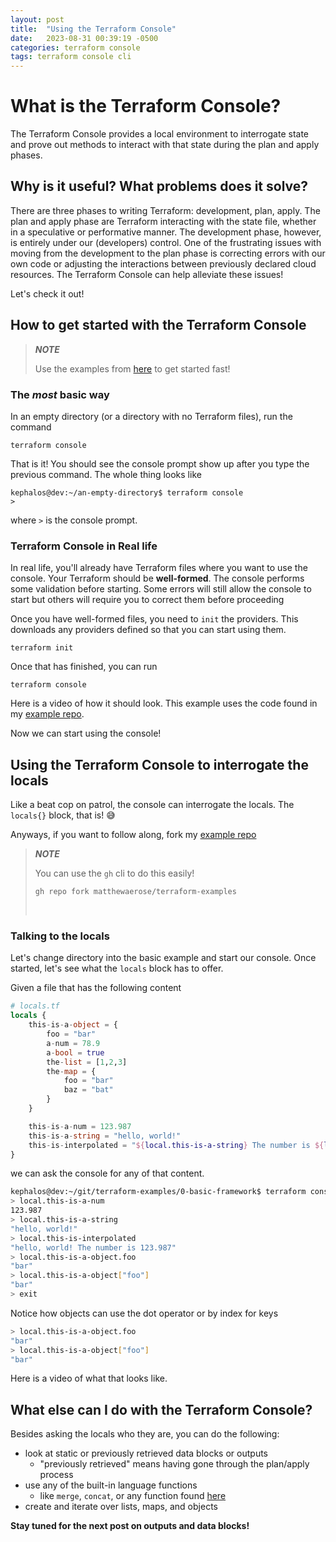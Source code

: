 ```yaml
---
layout: post
title:  "Using the Terraform Console"
date:   2023-08-31 00:39:19 -0500
categories: terraform console
tags: terraform console cli
---
```

# What is the Terraform Console?
The Terraform Console provides a local environment to interrogate state and prove out methods to interact with that state during the plan and apply phases.

## Why is it useful? What problems does it solve?
There are three phases to writing Terraform: development, plan, apply.
The plan and apply phase are Terraform interacting with the state file, whether in a speculative or performative manner.
The development phase, however, is entirely under our (developers) control.
One of the frustrating issues with moving from the development to the plan phase is correcting errors with our own code or adjusting the interactions  between previously declared cloud resources.
The Terraform Console can help alleviate these issues!

Let's check it out!

## How to get started with the Terraform Console
> **_NOTE_**
> 
> Use the examples from [here](https://github.com/matthewaerose/terraform-examples) to get started fast!

### The *most* basic way
In an empty directory (or a directory with no Terraform files), run the command
```
terraform console
```
That is it! You should see the console prompt show up after you type the previous command. The whole thing looks like
```
kephalos@dev:~/an-empty-directory$ terraform console
>
```

where `>` is the console prompt.


### Terraform Console in Real life
In real life, you'll already have Terraform files where you want to use the console. Your Terraform should be **well-formed**. The console performs some validation before starting. Some errors will still allow the console to start but others will require you to correct them before proceeding

Once you have well-formed files, you need to `init` the providers. This downloads any providers defined so that you can start using them.
```
terraform init
```

Once that has finished, you can run
```
terraform console
```

Here is a video of how it should look. This example uses the code found in my [example repo](https://github.com/matthewaerose/terraform-examples).

<script async id="asciicast-605819" src="https://asciinema.org/a/605819.js"></script>

Now we can start using the console!

## Using the Terraform Console to interrogate the locals
Like a beat cop on patrol, the console can interrogate the locals. The `locals{}` block, that is! 😅

Anyways, if you want to follow along, fork my [example repo](https://github.com/matthewaerose/terraform-examples)
> **_NOTE_**
>
> You can use the `gh` cli to do this easily!
> ```
> gh repo fork matthewaerose/terraform-examples
> ```
> &nbsp;

### Talking to the locals
Let's change directory into the basic example and start our console. Once started, let's see what the `locals` block has to offer.

Given a file that has the following content
```terraform
# locals.tf
locals {
    this-is-a-object = {
        foo = "bar"
        a-num = 78.9
        a-bool = true
        the-list = [1,2,3]
        the-map = {
            foo = "bar"
            baz = "bat"
        }
    }

    this-is-a-num = 123.987
    this-is-a-string = "hello, world!"
    this-is-interpolated = "${local.this-is-a-string} The number is ${local.this-is-a-num}"
}
```

we can ask the console for any of that content.

```bash
kephalos@dev:~/git/terraform-examples/0-basic-framework$ terraform console
> local.this-is-a-num
123.987
> local.this-is-a-string
"hello, world!"
> local.this-is-interpolated
"hello, world! The number is 123.987"
> local.this-is-a-object.foo
"bar"
> local.this-is-a-object["foo"]
"bar"
> exit
```

Notice how objects can use the dot operator or by index for keys
```bash
> local.this-is-a-object.foo
"bar"
> local.this-is-a-object["foo"]
"bar"
```

Here is a video of what that looks like. 
<script async id="asciicast-605826" src="https://asciinema.org/a/605826.js"></script>

## What else can I do with the Terraform Console?
Besides asking the locals who they are, you can do the following:
- look at static or previously retrieved data blocks or outputs
  - "previously retrieved" means having gone through the plan/apply process
- use any of the built-in language functions
  - like `merge`, `concat`, or any function found [here](https://developer.hashicorp.com/terraform/language/functions)
- create and iterate over lists, maps, and objects

**Stay tuned for the next post on outputs and data blocks!**